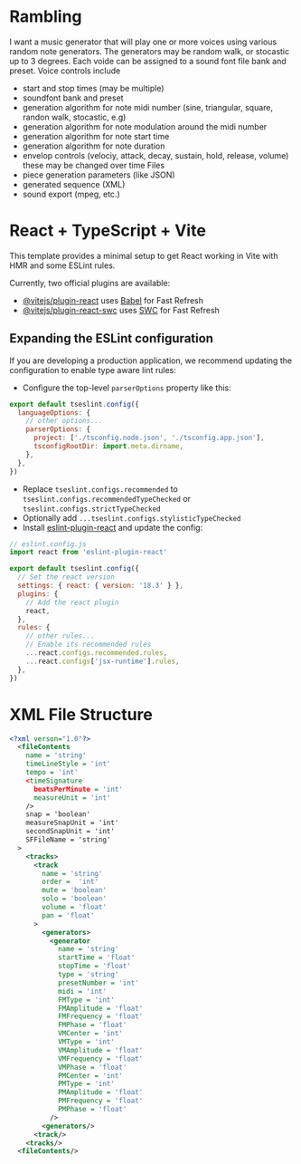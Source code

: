 # Rambling
I want a music generator that will play one or more voices using various random note generators. The generators may be random walk, or stocastic up to 3 degrees. Each voide can be assigned to a sound font file bank and preset. 
Voice controls include
* start and stop times (may be multiple)
* soundfont bank and preset
* generation algorithm for note midi number (sine, triangular, square, randon walk, stocastic, e.g)
* generation algorithm for note modulation around the midi number
* generation algorithm for note start time
* generation algorithm for note duration 
* envelop controls (velociy, attack, decay, sustain, hold, release, volume) these may be changed over time
Files
* piece generation parameters (like JSON)
* generated sequence (XML)
* sound export (mpeg, etc.)
# React + TypeScript + Vite

This template provides a minimal setup to get React working in Vite with HMR and some ESLint rules.

Currently, two official plugins are available:

- [@vitejs/plugin-react](https://github.com/vitejs/vite-plugin-react/blob/main/packages/plugin-react/README.md) uses [Babel](https://babeljs.io/) for Fast Refresh
- [@vitejs/plugin-react-swc](https://github.com/vitejs/vite-plugin-react-swc) uses [SWC](https://swc.rs/) for Fast Refresh

## Expanding the ESLint configuration

If you are developing a production application, we recommend updating the configuration to enable type aware lint rules:

- Configure the top-level `parserOptions` property like this:

```js
export default tseslint.config({
  languageOptions: {
    // other options...
    parserOptions: {
      project: ['./tsconfig.node.json', './tsconfig.app.json'],
      tsconfigRootDir: import.meta.dirname,
    },
  },
})
```

- Replace `tseslint.configs.recommended` to `tseslint.configs.recommendedTypeChecked` or `tseslint.configs.strictTypeChecked`
- Optionally add `...tseslint.configs.stylisticTypeChecked`
- Install [eslint-plugin-react](https://github.com/jsx-eslint/eslint-plugin-react) and update the config:

```js
// eslint.config.js
import react from 'eslint-plugin-react'

export default tseslint.config({
  // Set the react version
  settings: { react: { version: '18.3' } },
  plugins: {
    // Add the react plugin
    react,
  },
  rules: {
    // other rules...
    // Enable its recommended rules
    ...react.configs.recommended.rules,
    ...react.configs['jsx-runtime'].rules,
  },
})
```
# XML File Structure
```xml
<?xml verson="1.0"?>
  <fileContents
    name = 'string'
    timeLineStyle = 'int'
    tempo = 'int'
    <timeSignature
      beatsPerMinute = 'int'
      measureUnit = 'int'
    /> 
    snap = 'boolean'
    measureSnapUnit = 'int'
    secondSnapUnit = 'int'
    SFFileName = 'string'
  >
    <tracks>
      <track 
        name = 'string'
        order =  'int'
        mute = 'boolean'
        solo = 'boolean'
        volume = 'float'
        pan = 'float'
      >
        <generators>
          <generator
            name = 'string'
            startTime = 'float'
            stopTime = 'float'
            type = 'string'
            presetNumber = 'int'
            midi = 'int'
            FMType = 'int'
            FMAmplitude = 'float'
            FMFrequency = 'float'
            FMPhase = 'float'
            VMCenter = 'int'
            VMType = 'int'
            VMAmplitude = 'float'
            VMFrequency = 'float'
            VMPhase = 'float'
            PMCenter = 'int'
            PMType = 'int'
            PMAmplitude = 'float'
            PMFrequency = 'float'
            PMPhase = 'float'
          />
        <generators/>
      <track/>
    <tracks/>
  <fileContents/>
```
